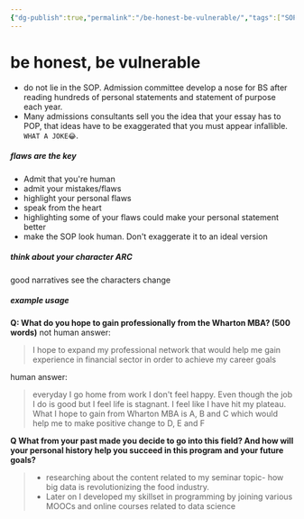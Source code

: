 ```yaml
---
{"dg-publish":true,"permalink":"/be-honest-be-vulnerable/","tags":["SOP"]}
---
```


# be honest, be vulnerable

- do not lie in the SOP. Admission committee develop a nose for BS after reading hundreds of personal statements and statement of purpose each year. 
- Many admissions consultants sell you the idea that your essay has to POP, that ideas have to be exaggerated that you must appear infallible. `WHAT A JOKE😂`.


##### flaws are the key
- Admit that you're human
- admit your mistakes/flaws
- highlight your personal flaws
- speak from the heart
- highlighting some of your flaws could make your personal statement better 
- make the SOP look human. Don't exaggerate it to an ideal version
##### think about your character ARC

good narratives see the characters change


##### example usage

__Q: What do you hope to gain professionally from the Wharton MBA? (500 words)__
not human answer:
> I hope  to expand my professional network that would help me gain experience in financial sector in order to achieve my career goals

human answer:
> everyday I go home from work I don't feel happy. Even though the job I do is good but I feel life is stagnant. I feel like I have hit my plateau.  What I hope to gain from Wharton MBA is A, B and C which would help me to make positive change to D, E and F

__Q What from your past made you decide to go into this field? And how will your personal history help you succeed in this program and your future goals?__
> - researching about the content related to my seminar topic- how big data is revolutionizing the food industry.
> - Later on I developed my skillset in programming by joining various MOOCs and online courses related to data science















